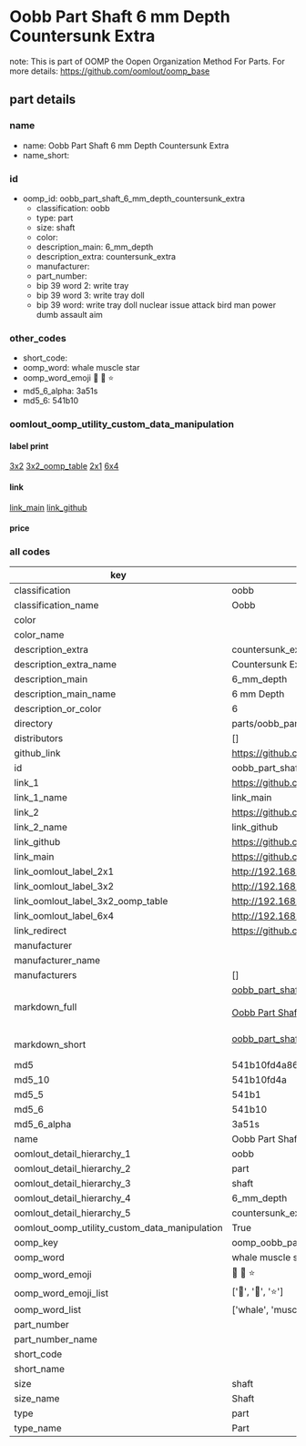 # Oobb Part Shaft 6 mm Depth Countersunk Extra  

note: This is part of OOMP the Oopen Organization Method For Parts. For more details: https://github.com/oomlout/oomp_base

##  part details
  







### name
* name: Oobb Part Shaft 6 mm Depth Countersunk Extra
* name_short: 
### id
* oomp_id: oobb_part_shaft_6_mm_depth_countersunk_extra
  * classification: oobb
  * type: part
  * size: shaft
  * color: 
  * description_main: 6_mm_depth
  * description_extra: countersunk_extra
  * manufacturer: 
  * part_number: 
  * bip 39 word 2: write tray
  * bip 39 word 3: write tray doll
  * bip 39 word: write tray doll nuclear issue attack bird man power dumb assault aim

### other_codes
* short_code: 
* oomp_word: whale muscle star
* oomp_word_emoji :whale: :muscle: :star:
* md5_6_alpha: 3a51s
* md5_6: 541b10






### oomlout_oomp_utility_custom_data_manipulation
#### label print
[3x2](http://192.168.1.245:1112/?label=oomp%203a51s)
[3x2_oomp_table](http://192.168.1.108:1112/?label=oomp%203a51s)
[2x1](http://192.168.1.242:1112/?label=oomp%203a51s)
[6x4](http://192.168.1.55:1112/?label=oomp%203a51s)    

#### link

[link_main](https://github.com/oomlout/oomlout_oomp_version_1_messy/tree/main/parts/oobb_part_shaft_6_mm_depth_countersunk_extra) [link_github](https://github.com/oomlout/oomlout_oomp_version_1_messy/tree/main/parts/oobb_part_shaft_6_mm_depth_countersunk_extra)                             

#### price







### all codes 
| key | value |  
| --- | --- |  
| classification | oobb |  
| classification_name | Oobb |  
| color |  |  
| color_name |  |  
| description_extra | countersunk_extra |  
| description_extra_name | Countersunk Extra |  
| description_main | 6_mm_depth |  
| description_main_name | 6 mm Depth |  
| description_or_color | 6 |  
| directory | parts/oobb_part_shaft_6_mm_depth_countersunk_extra |  
| distributors | [] |  
| github_link | https://github.com/oomlout/oomlout_oomp_part_src/tree/main/parts/oobb_part_shaft_6_mm_depth_countersunk_extra |  
| id | oobb_part_shaft_6_mm_depth_countersunk_extra |  
| link_1 | https://github.com/oomlout/oomlout_oomp_version_1_messy/tree/main/parts/oobb_part_shaft_6_mm_depth_countersunk_extra |  
| link_1_name | link_main |  
| link_2 | https://github.com/oomlout/oomlout_oomp_version_1_messy/tree/main/parts/oobb_part_shaft_6_mm_depth_countersunk_extra |  
| link_2_name | link_github |  
| link_github | https://github.com/oomlout/oomlout_oomp_version_1_messy/tree/main/parts/oobb_part_shaft_6_mm_depth_countersunk_extra |  
| link_main | https://github.com/oomlout/oomlout_oomp_version_1_messy/tree/main/parts/oobb_part_shaft_6_mm_depth_countersunk_extra |  
| link_oomlout_label_2x1 | http://192.168.1.242:1112/?label=oomp%203a51s |  
| link_oomlout_label_3x2 | http://192.168.1.245:1112/?label=oomp%203a51s |  
| link_oomlout_label_3x2_oomp_table | http://192.168.1.108:1112/?label=oomp%203a51s |  
| link_oomlout_label_6x4 | http://192.168.1.55:1112/?label=oomp%203a51s |  
| link_redirect | https://github.com/oomlout/oomlout_oomp_version_1_messy/tree/main/parts/oobb_part_shaft_6_mm_depth_countersunk_extra |  
| manufacturer |  |  
| manufacturer_name |  |  
| manufacturers | [] |  
| markdown_full | [oobb_part_shaft_6_mm_depth_countersunk_extra](none)<br>[](none)<br>[Oobb Part Shaft 6 Mm Depth Countersunk Extra](none)<br><br> |  
| markdown_short | [oobb_part_shaft_6_mm_depth_countersunk_extra](none)<br><br> |  
| md5 | 541b10fd4a86c2d039bb59748179eff4 |  
| md5_10 | 541b10fd4a |  
| md5_5 | 541b1 |  
| md5_6 | 541b10 |  
| md5_6_alpha | 3a51s |  
| name | Oobb Part Shaft 6 mm Depth Countersunk Extra |  
| oomlout_detail_hierarchy_1 | oobb |  
| oomlout_detail_hierarchy_2 | part |  
| oomlout_detail_hierarchy_3 | shaft |  
| oomlout_detail_hierarchy_4 | 6_mm_depth |  
| oomlout_detail_hierarchy_5 | countersunk_extra |  
| oomlout_oomp_utility_custom_data_manipulation | True |  
| oomp_key | oomp_oobb_part_shaft_6_mm_depth_countersunk_extra |  
| oomp_word | whale muscle star |  
| oomp_word_emoji | :whale: :muscle: :star: |  
| oomp_word_emoji_list | [':whale:', ':muscle:', ':star:'] |  
| oomp_word_list | ['whale', 'muscle', 'star'] |  
| part_number |  |  
| part_number_name |  |  
| short_code |  |  
| short_name |  |  
| size | shaft |  
| size_name | Shaft |  
| type | part |  
| type_name | Part |  
